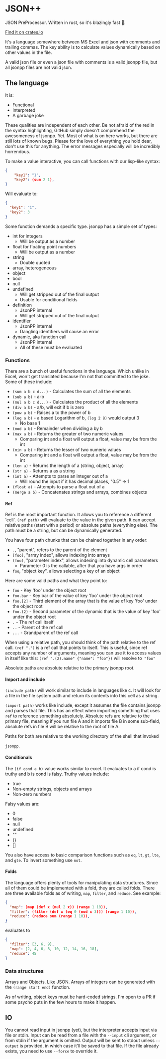 # JSON++

JSON PreProcessor. Written in rust, so it's blazingly fast 🚀.

[Find it on crates.io](https://crates.io/crates/json_preprocessor)

It's a language somewhere between MS Excel and json with comments and trailing
commas. The key ability is to calculate values dynamically based on other values
in the file.

A valid json file or even a json file with comments is a valid jsonpp file, but
all jsonpp files are not valid json.

## The language

It is:

- Functional
- Interpreted
- A garbage joke

These qualities are independent of each other. Be not afraid of the red in the
syntax highlighting, GitHub simply doesn't comprehend the awesomeness of jsonpp.
Yet. Most of what is on here works, but there are still lots of known bugs.
Please for the love of everything you hold dear, don't use this for anything.
The error messages especially will be incredibly horrendous.

To make a value interactive, you can call functions with our lisp-like syntax:

```json
{
    "key1": "1",
    "key2": (sum 2 1),
}
```

Will evaluate to:

```json
{
  "key1": "1",
  "key2": 3
}
```

Some function demands a specific type. jsonpp has a simple set of types:

- int for integers
  - Will be output as a number
- float for floating point numbers
  - Will be output as a number
- string
  - Double quoted
- array, heterogeneous
- object
- bool
- null
- undefined
  - Will get stripped out of the final output
  - Usable for conditional fields
- definition
  - JsonPP internal
  - Will get stripped out of the final output
- identifier
  - JsonPP internal
  - Dangling identifiers will cause an error
- dynamic, aka function call
  - JsonPP internal
  - All of these must be evaluated

### Functions

There are a bunch of useful functions in the language. Which unlike in Excel,
won't get translated because I'm not that committed to the joke. Some of these
include:

- `(sum a b c d...)` - Calculates the sum of all the elements
- `(sub a b)` - a-b
- `(mul a b c d...)` - Calculates the product of all the elements
- `(div a b)` - a/b, will exit if b is zero
- `(pow a b)` - Raises a to the power of b
- `(log a b)` - a based Logarithm of b, `(log 2 8)` would output 3
  - No base 1
- `(mod a b)` - Remainder when dividing a by b
- `(max a b)` - Returns the greater of two numeric values
  - Comparing int and a float will output a float, value may be from the int
- `(min a b)` - Returns the lesser of two numeric values
  - Comparing int and a float will output a float, value may be from the int
- `(len a)` - Returns the length of a (string, object, array)
- `(str a)` - Returns a as a string
- `(int a)` - Attempts to parse an integer out of a
  - Will round the input if it has decimal places, "0.5" -> 1
- `(float a)` - Attempts to parse a float out of a
- `(merge a b)` - Concatenates strings and arrays, combines objects

#### Ref

Ref is the most important function. It allows you to reference a different
'cell'. `(ref path)` will evaluate to the value in the given path. It can accept
relative paths (start with a period) or absolute paths (everything else). The
path must be a string, but can be dynamically generated.

You have four path chunks that can be chained together in any order:

- `.`, "parent", refers to the parent of the element
- `[foo]`, "array index", allows indexing into arrays
- `(foo)`, "parameter index", allows indexing into dynamic cell parameters
  - Parameter 0 is the callable, after that you have args in order
- `foo`, "object key", allows selecting a key of an object

Here are some valid paths and what they point to:

- `foo` - Key 'foo' under the object root
- `foo.bar` - Key bar of the value of key 'foo' under the object root
- `foo.[2]` - Third element of the array that is the value of key 'foo' under the object root
- `foo.(2)` - Second parameter of the dynamic that is the value of key 'foo' under the object root
- `.` - The ref call itself
- `..` - Parent of the ref call
- `...` - Grandparent of the ref call

When using a relative path, you should think of the path relative to the ref
call. `(ref ".")` is a ref call that points to itself. This is useful, since ref
accepts any number of arguments, meaning you can use it to access values in
itself like this: `(ref ".(2).name" {"name": "foo"})` will resolve to` "foo"`

Absolute paths are absolute relative to the primary jsonpp root.

#### Import and include

`(include path)` will work similar to include in languages like c. It will look
for a file in the file system path and return its contents into this cell as a
string.

`(import path)` works like include, except it assumes the file contains jsonpp
and parses that file. This has an effect when importing something that uses
`ref` to reference something absolutely. Absolute refs are relative to the
primary file, meaning if you run file A and it imports file B in some sub-field,
absolute refs in file B will be relative to the root of file A.

Paths for both are relative to the working directory of the shell that invoked

`jsonpp`.

#### Conditionals

The `(if cond a b)` value works similar to excel. It evaluates to a if cond is
truthy and b is cond is falsy. Truthy values include:

- true
- Non-empty strings, objects and arrays
- Non-zero numbers

Falsy values are:

- 0
- false
- null
- undefined
- ""
- {}
- []

You also have access to basic comparison functions such as `eq`, `lt`, `gt`,
`lte`, and `gte`. To invert something use `not`.

#### Folds

The language offers plenty of tools for manipulating data structures. Since all
of them could be implemented with a fold, they are called folds. There are three
available folds as of writing, `map`, `filter`, and `reduce`. See example:

```json
{
  "map": (map (def x (mul 2 x)) (range 1 10)),
  "filter": (filter (def x (eq 0 (mod x 3))) (range 1 10)),
  "reduce": (reduce sum (range 1 10)),
}
```

evaluates to

```json
{
  "filter": [3, 6, 9],
  "map": [2, 4, 6, 8, 10, 12, 14, 16, 18],
  "reduce": 45
}
```

### Data structures

Arrays and Objects. Like JSON. Arrays of integers can be generated with the
`(range start end)` function.

As of writing, object keys must be hard-coded strings. I'm open to a PR if some
psycho puts in the few hours to make it happen.

## IO

You cannot read input in jsonpp (yet), but the interpreter accepts input via
file or stdin. Input can be read from a file with the `--input` cli argument, or
from stdin if the argument is omitted. Output will be sent to stdout unless
`--output` is provided, in which case it'll be saved to that file. If the file
already exists, you need to use `--force` to override it.
